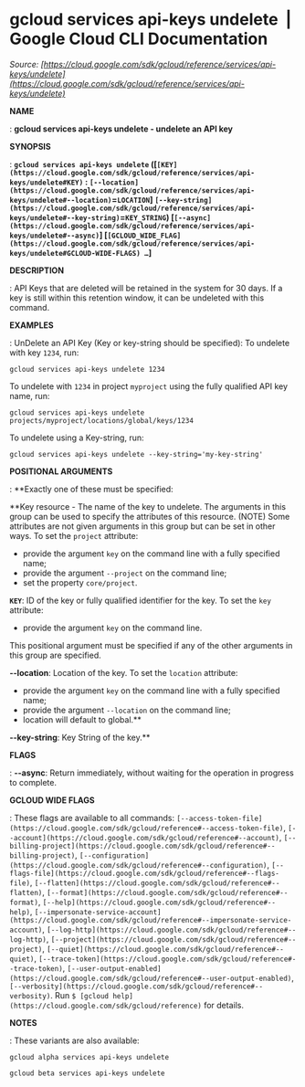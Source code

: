 # gcloud services api-keys undelete  |  Google Cloud CLI Documentation

*Source: [https://cloud.google.com/sdk/gcloud/reference/services/api-keys/undelete](https://cloud.google.com/sdk/gcloud/reference/services/api-keys/undelete)*

**NAME**

: **gcloud services api-keys undelete - undelete an API key**

**SYNOPSIS**

: **`gcloud services api-keys undelete` ([`[KEY](https://cloud.google.com/sdk/gcloud/reference/services/api-keys/undelete#KEY)` : `[--location](https://cloud.google.com/sdk/gcloud/reference/services/api-keys/undelete#--location)`=`LOCATION`] `[--key-string](https://cloud.google.com/sdk/gcloud/reference/services/api-keys/undelete#--key-string)`=`KEY_STRING`) [`[--async](https://cloud.google.com/sdk/gcloud/reference/services/api-keys/undelete#--async)`] [`[GCLOUD_WIDE_FLAG](https://cloud.google.com/sdk/gcloud/reference/services/api-keys/undelete#GCLOUD-WIDE-FLAGS) …`]**

**DESCRIPTION**

: API Keys that are deleted will be retained in the system for 30 days. If a key
is still within this retention window, it can be undeleted with this command.

**EXAMPLES**

: UnDelete an API Key (Key or key-string should be specified):
To undelete with key `1234`, run:

```
gcloud services api-keys undelete 1234
```

To undelete with `1234` in project `myproject` using the
fully qualified API key name, run:

```
gcloud services api-keys undelete projects/myproject/locations/global/keys/1234
```

To undelete using a Key-string, run:

```
gcloud services api-keys undelete --key-string='my-key-string'
```

**POSITIONAL ARGUMENTS**

: **Exactly one of these must be specified:

**Key resource - The name of the key to undelete. The arguments in this group can
be used to specify the attributes of this resource. (NOTE) Some attributes are
not given arguments in this group but can be set in other ways.
To set the `project` attribute:

- provide the argument `key` on the command line with a fully specified
name;
- provide the argument `--project` on the command line;
- set the property `core/project`.

**`KEY`**:
ID of the key or fully qualified identifier for the key.
To set the `key` attribute:

- provide the argument `key` on the command line.

This positional argument must be specified if any of the other arguments in this
group are specified.

**--location**:
Location of the key.
To set the `location` attribute:

- provide the argument `key` on the command line with a fully specified
name;
- provide the argument `--location` on the command line;
- location will default to global.**

**--key-string**:
Key String of the key.**

**FLAGS**

: **--async**:
Return immediately, without waiting for the operation in progress to complete.

**GCLOUD WIDE FLAGS**

: These flags are available to all commands: `[--access-token-file](https://cloud.google.com/sdk/gcloud/reference#--access-token-file)`,
`[--account](https://cloud.google.com/sdk/gcloud/reference#--account)`, `[--billing-project](https://cloud.google.com/sdk/gcloud/reference#--billing-project)`,
`[--configuration](https://cloud.google.com/sdk/gcloud/reference#--configuration)`,
`[--flags-file](https://cloud.google.com/sdk/gcloud/reference#--flags-file)`,
`[--flatten](https://cloud.google.com/sdk/gcloud/reference#--flatten)`, `[--format](https://cloud.google.com/sdk/gcloud/reference#--format)`, `[--help](https://cloud.google.com/sdk/gcloud/reference#--help)`, `[--impersonate-service-account](https://cloud.google.com/sdk/gcloud/reference#--impersonate-service-account)`,
`[--log-http](https://cloud.google.com/sdk/gcloud/reference#--log-http)`,
`[--project](https://cloud.google.com/sdk/gcloud/reference#--project)`, `[--quiet](https://cloud.google.com/sdk/gcloud/reference#--quiet)`, `[--trace-token](https://cloud.google.com/sdk/gcloud/reference#--trace-token)`, `[--user-output-enabled](https://cloud.google.com/sdk/gcloud/reference#--user-output-enabled)`,
`[--verbosity](https://cloud.google.com/sdk/gcloud/reference#--verbosity)`.
Run `$ [gcloud help](https://cloud.google.com/sdk/gcloud/reference)` for details.

**NOTES**

: These variants are also available:

```
gcloud alpha services api-keys undelete
```

```
gcloud beta services api-keys undelete
```